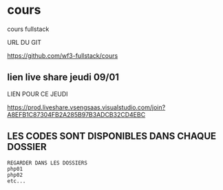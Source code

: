 # cours


cours fullstack

URL DU GIT

https://github.com/wf3-fullstack/cours


## lien live share jeudi 09/01

LIEN POUR CE JEUDI

https://prod.liveshare.vsengsaas.visualstudio.com/join?A8EFB1C87304FB2A285B97B3ADCB32CD4EBC


## LES CODES SONT DISPONIBLES DANS CHAQUE DOSSIER 

    REGARDER DANS LES DOSSIERS 
    php01
    php02
    etc...

  



























